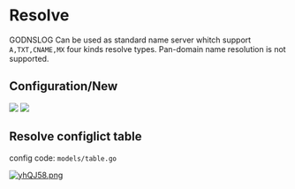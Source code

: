 # Resolve

GODNSLOG Can be used as standard name server whitch support `A,TXT,CNAME,MX` four kinds resolve types. Pan-domain name resolution is not supported.


## Configuration/New

![](https://s3.ax1x.com/2021/02/19/yhMcjA.png)
![](https://s3.ax1x.com/2021/02/19/yhM54S.png)

## Resolve configlict table

config code: `models/table.go`

[![yhQJ58.png](https://s3.ax1x.com/2021/02/19/yhQJ58.png)](https://imgchr.com/i/yhQJ58)
